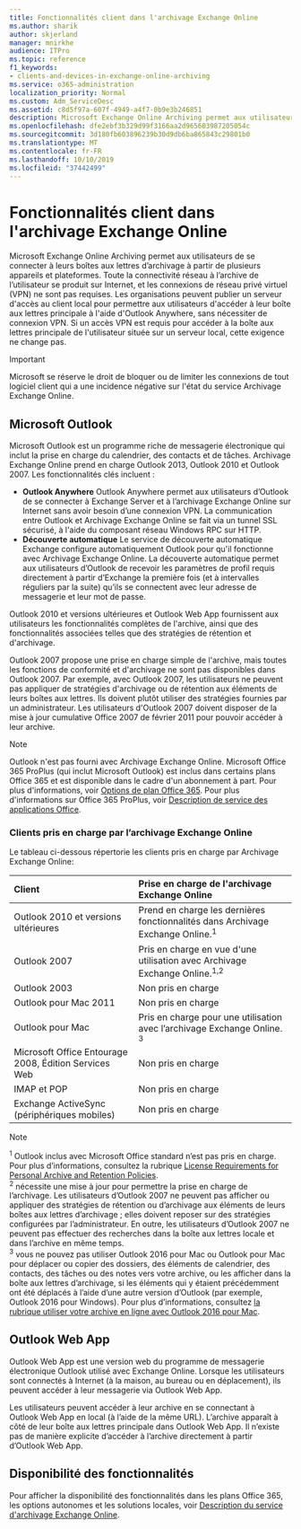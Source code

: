 ```yaml
---
title: Fonctionnalités client dans l'archivage Exchange Online
ms.author: sharik
author: skjerland
manager: mnirkhe
audience: ITPro
ms.topic: reference
f1_keywords:
- clients-and-devices-in-exchange-online-archiving
ms.service: o365-administration
localization_priority: Normal
ms.custom: Adm_ServiceDesc
ms.assetid: c8d5f97a-607f-4949-a4f7-0b9e3b246851
description: Microsoft Exchange Online Archiving permet aux utilisateurs de se connecter à leurs boîtes aux lettres d’archivage à partir de plusieurs appareils et plateformes. Toute la connectivité réseau à l’archive de l’utilisateur se produit sur Internet, et les connexions de réseau privé virtuel (VPN) ne sont pas requises. Les organisations peuvent publier un serveur d'accès au client local pour permettre aux utilisateurs d'accéder à leur boîte aux lettres principale à l'aide d'Outlook Anywhere, sans nécessiter de connexion VPN. Si un accès VPN est requis pour accéder à la boîte aux lettres principale de l'utilisateur située sur un serveur local, cette exigence ne change pas.
ms.openlocfilehash: dfe2ebf3b329d99f3166aa2d965603987205054c
ms.sourcegitcommit: 3d180fb603896239b30d9db6ba865843c29801b0
ms.translationtype: MT
ms.contentlocale: fr-FR
ms.lasthandoff: 10/10/2019
ms.locfileid: "37442499"
---
```

# <a name="client-features-in-exchange-online-archiving"></a>Fonctionnalités client dans l'archivage Exchange Online

Microsoft Exchange Online Archiving permet aux utilisateurs de se connecter à leurs boîtes aux lettres d’archivage à partir de plusieurs appareils et plateformes. Toute la connectivité réseau à l’archive de l’utilisateur se produit sur Internet, et les connexions de réseau privé virtuel (VPN) ne sont pas requises. Les organisations peuvent publier un serveur d'accès au client local pour permettre aux utilisateurs d'accéder à leur boîte aux lettres principale à l'aide d'Outlook Anywhere, sans nécessiter de connexion VPN. Si un accès VPN est requis pour accéder à la boîte aux lettres principale de l'utilisateur située sur un serveur local, cette exigence ne change pas.
  
> [!IMPORTANT]
> Microsoft se réserve le droit de bloquer ou de limiter les connexions de tout logiciel client qui a une incidence négative sur l'état du service Archivage Exchange Online.
  
## <a name="microsoft-outlook"></a>Microsoft Outlook

Microsoft Outlook est un programme riche de messagerie électronique qui inclut la prise en charge du calendrier, des contacts et de tâches. Archivage Exchange Online prend en charge Outlook 2013, Outlook 2010 et Outlook 2007. Les fonctionnalités clés incluent :
  
- **Outlook Anywhere** Outlook Anywhere permet aux utilisateurs d’Outlook de se connecter à Exchange Server et à l’archivage Exchange Online sur Internet sans avoir besoin d’une connexion VPN. La communication entre Outlook et Archivage Exchange Online se fait via un tunnel SSL sécurisé, à l'aide du composant réseau Windows RPC sur HTTP.    
- **Découverte automatique** Le service de découverte automatique Exchange configure automatiquement Outlook pour qu'il fonctionne avec Archivage Exchange Online. La découverte automatique permet aux utilisateurs d’Outlook de recevoir les paramètres de profil requis directement à partir d’Exchange la première fois (et à intervalles réguliers par la suite) qu’ils se connectent avec leur adresse de messagerie et leur mot de passe. 

Outlook 2010 et versions ultérieures et Outlook Web App fournissent aux utilisateurs les fonctionnalités complètes de l'archive, ainsi que des fonctionnalités associées telles que des stratégies de rétention et d'archivage.
  
Outlook 2007 propose une prise en charge simple de l'archive, mais toutes les fonctions de conformité et d'archivage ne sont pas disponibles dans Outlook 2007. Par exemple, avec Outlook 2007, les utilisateurs ne peuvent pas appliquer de stratégies d'archivage ou de rétention aux éléments de leurs boîtes aux lettres. Ils doivent plutôt utiliser des stratégies fournies par un administrateur. Les utilisateurs d'Outlook 2007 doivent disposer de la mise à jour cumulative Office 2007 de février 2011 pour pouvoir accéder à leur archive.
  
> [!NOTE]
> Outlook n'est pas fourni avec Archivage Exchange Online. Microsoft Office 365 ProPlus (qui inclut Microsoft Outlook) est inclus dans certains plans Office 365 et est disponible dans le cadre d'un abonnement à part. Pour plus d'informations, voir [Options de plan Office 365](../office-365-platform-service-description/office-365-plan-options.md). Pour plus d'informations sur Office 365 ProPlus, voir [Description de service des applications Office](../office-applications-service-description/office-applications-service-description.md). 
  
### <a name="clients-supported-by-exchange-online-archiving"></a>Clients pris en charge par l’archivage Exchange Online

Le tableau ci-dessous répertorie les clients pris en charge par Archivage Exchange Online:
  
|**Client**|**Prise en charge de l'archivage Exchange Online**|
|:-----|:-----|
|Outlook 2010 et versions ultérieures  <br/> |Prend en charge les dernières fonctionnalités dans Archivage Exchange Online.<sup>1</sup> <br/> |
|Outlook 2007  <br/> |Pris en charge en vue d'une utilisation avec Archivage Exchange Online.<sup>1,2</sup> <br/> |
|Outlook 2003  <br/> |Non pris en charge  <br/> |
|Outlook pour Mac 2011  <br/> |Non pris en charge  <br/> |
|Outlook pour Mac  <br/> |Pris en charge pour une utilisation avec l’archivage Exchange Online. <sup>3</sup> <br/> |
|Microsoft Office Entourage 2008, Édition Services Web  <br/> |Non pris en charge  <br/> |
|IMAP et POP  <br/> |Non pris en charge  <br/> |
|Exchange ActiveSync (périphériques mobiles)  <br/> |Non pris en charge  <br/> |
   
> [!NOTE]
> <sup>1</sup> Outlook inclus avec Microsoft Office standard n’est pas pris en charge. Pour plus d’informations, consultez la rubrique [License Requirements for Personal Archive and Retention Policies](https://support.office.com/article/Outlook-license-requirements-for-Exchange-features-46B6B7C5-C3CA-43E5-8424-1E2807917C99). <br/> 
<sup>2</sup> nécessite une mise à jour pour permettre la prise en charge de l’archivage. Les utilisateurs d’Outlook 2007 ne peuvent pas afficher ou appliquer des stratégies de rétention ou d’archivage aux éléments de leurs boîtes aux lettres d’archivage ; elles doivent reposer sur des stratégies configurées par l’administrateur. En outre, les utilisateurs d’Outlook 2007 ne peuvent pas effectuer des recherches dans la boîte aux lettres locale et dans l’archive en même temps. <br/> 
<sup>3</sup> vous ne pouvez pas utiliser Outlook 2016 pour Mac ou Outlook pour Mac pour déplacer ou copier des dossiers, des éléments de calendrier, des contacts, des tâches ou des notes vers votre archive, ou les afficher dans la boîte aux lettres d’archivage, si les éléments qui y étaient précédemment ont été déplacés à l’aide d’une autre version d’Outlook (par exemple, Outlook 2016 pour Windows). Pour plus d’informations, consultez [la rubrique utiliser votre archive en ligne avec Outlook 2016 pour Mac](https://support.office.com/article/Use-your-online-archive-with-Outlook-2016-for-Mac-45b8439c-2982-4b6b-9097-eed71dbfe238). 

## <a name="outlook-web-app"></a>Outlook Web App

Outlook Web App est une version web du programme de messagerie électronique Outlook utilisé avec Exchange Online. Lorsque les utilisateurs sont connectés à Internet (à la maison, au bureau ou en déplacement), ils peuvent accéder à leur messagerie via Outlook Web App.
  
Les utilisateurs peuvent accéder à leur archive en se connectant à Outlook Web App en local (à l’aide de la même URL). L’archive apparaît à côté de leur boîte aux lettres principale dans Outlook Web App. Il n’existe pas de manière explicite d’accéder à l’archive directement à partir d’Outlook Web App.
  
## <a name="feature-availability"></a>Disponibilité des fonctionnalités

Pour afficher la disponibilité des fonctionnalités dans les plans Office 365, les options autonomes et les solutions locales, voir [Description du service d'archivage Exchange Online](exchange-online-archiving-service-description.md).